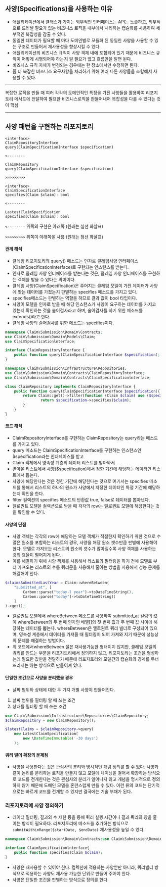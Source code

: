 ## 사양(Specifications)을 사용하는 이유
- 애플리케이션에서 클래스가 가지는 외부적인 인터페이스는 API는 노출하고, 외부적으로 드러낼 필요가 없는 비즈니스 로직을 내부에서 처리하는 캡슐화를 사용하여 세부적인 복잡성을 감출 수 있다.
- 동일한 데이터가 필요할 때 마다 도메인별로 모듈화 된 동일한 사양을 사용할 수 있는 구조로 만들어서 재사용성을 향상시킬 수 있다.
- 애플리케이션의 비즈니스 규칙이 사양 객체 내에 포함되어 있기 때문에 비즈니스 규칙이 어떻게 시행되어야 하는지 알 필요가 없고 흐름만을 알면 된다.
- 비즈니스 규칙 자체가 변경되는 경우에는 한 장소에서만 수정하면 된다.
- 좀 더 복잡한 비즈니스 요구사항을 처리하기 위해 여러 다른 사양들을 조합해서 사용할 수 있다.

---

복잡한 로직을 만들 때 여러 각각의 도메인적인 특징을 가진 사양들을 활용하여 리포지토리 메서드에 전달하여 필요한 비즈니스로직을 만들어내어 복잡성을 다룰 수 있다는 것이 핵심

---


## 사양 패턴을 구현하는 리포지토리
```
<interface>
ClaimRepositoryInterface
query(ClaimSpecificationInterface $specification)

<--------

ClaimRepository
query(ClaimSpecificationInterface $specification)

>>>>>>>>>

<interface>
ClaimSpecificationInterface
specifies(Claim $claim): bool

<--------

LastestClaimSpecification
specifies(Claim $claim): bool
```

`<--------` 위쪽의 구현은 아래쪽 (원래는 실선 화살표)

`>>>>>>>>>` 위쪽이 아래쪽을 사용 (원래는 점선 화살표)

#### 관계 해석
- 클레임 리포지토리의 query() 메소드는 인자로 클레임사양 인터페이스(ClaimSpecificationInterface)로 구현되는 인스턴스를 받는다.
- 인자로 클레임 사양 인터페이스를 받는다는 것은, 클레임 사양 인터페이스를 구현하는 객체를 받을 수 있다는 의미이다.
- 클레임 사양(ClaimSpecification)은 주어지는 클레임 모델이 가진 데이터가 사양에 맞는 데이터를 가졌는지 판별하는 specifies 메소드를 가지고 있다.
- specifies메소드는 판별하는 역할을 하므로 결과 값이 bool 타입이다.
- 사양이 모델을 인자로 받을 때 해당 인스턴스가 사양이 요구하는 데이터를 가지고 있는지 확인하는 것을 술어검사라고 하며, 술어검사를 하기 위한 메소드를 extends()라고 한다.
- 클레임 사양의 술어검사를 위한 메소드는 specifies이다.

```php
namespace Claim\Submission\Domain\Contracts;
use Claim\Submission\Domain\Models\Claim;
use ClaimSpecificationlnterface;

interface ClaimRepositorylnterface {
    public function query(ClaimSpecificationInterface $specification);
}
```

```php
namespace Claim\Submission\Infrastructure\Repositories;
use Claim\Submission\Domain\Contracts\ClaimRepositoryInterface;
use Claim\Submission\Domain\Contracts\ClaimSpecificationlnterface;

class ClaimRepository implements ClaimRepositorylnterface {
    public function query(ClaimSpecificationInterface $specification){
        return Claim::get()->filter(function (Claim $claim) use ($specification) {
                return $specification->specifies($claim);
        }
    }
}
```

#### 코드 해석
- ClaimRepositorylnterface를 구현하는 ClaimRepository는 query라는 메소드를 가지고 있다.
- query 메소드는 ClaimSpecificationInterface를 구현하는 인스턴스인 $specification라는 인터페이스를 받고
- Claim 객체에서 영속성 계층의 데이터 리스트를 받아와서
- 받아온 리스트에서 사양($specification)에서 정한 기간에 해당하는 데이터만 리스트에서 뽑는다.
- 사양에 해당한다는 것은 정한 기간에 해당한다는 것으로 여기서는 specifies 메소드를 통해서 리스트의 하나의 원소가 사양에서 지정한 데이터인 특정 기간에 해당하는지 확인을 한다.
- filter 컬렉션의 specifies 메소드의 반환값 true, false로 데이터를 뽑아낸다.
- 엘로퀀트 모델을 컬렉션으로 받을 때 각각의 row는 엘로퀀트 모델에 해당한다는 것을 확인할 수 있다.

#### 사양의 단점
- 사양 객체는 각각의 row에 해당하는 모델 객체가 적절한지 확인하기 위한 것으로 수 많은 원소를 포함하는 리스트의 경우, 사양을 해당 원소 갯수만큼 판별에 사용해야 한다. 모델로 가져오는 리스트의 원소의 갯수가 많아질수록 사양 객체를 사용하는 것의 효율이 떨어지게 된다.
- 이를 해결하기 위해 사양 객체를 사용해서 리스트의 필터링을 하기 전에 모델로 부터 가져오는 리스트의 수를 쿼리문을 사용해서 줄이는 방법을 사용해서 성능 문제를 해결해야 한다.

```php
$claimsSubmittedLastYear = Claim::whereBetween(
    "submitted_at", [
        Carbon::parse("today-l year")->toDateTimeString(),
        Carbon::parse("today")->toDateTimeString()
    ]
)->get();
```
- 엘로퀀트 모델에서 whereBetween 메소드를 사용하여 submitted_at 컬럼의 값이 whereBetween의 두 번째 인자인 배열[]의 첫 번째 값과 두 번째 값 사이에 해당하는 데이터를 뽑는다. whereBetween은 엘로퀀트 쿼리 빌더로 구성되어 있으며, 영속성 계층에서 데이터를 가져올 때 필터링이 되어 가져와 지기 때문에 성능상의 문제를 해결하는 방법이다.
- 위 코드에서whereBetween 절은 재사용가능한 형태이지 않지만, 클레임 모델의 쿼리를 만드는 부분을 리포지토리에서 정의하지 않고, 리포지토리는 조건을 형성하는데 필요한 값만을 전달하기 때문에 리포지토리와 모델간의 캡슐화의 경계를 무너뜨리지는 않는 방식으로 만들어져 있다.


#### 단일한 조건으로 사양을 분리했을 경우
- 날짜 범위와 상태에 대한 두 가지 개별 사양이 만들어진다.
1. 날짜 범위를 필터링 할 때 쓰는 조건
2. 상태를 필터링 할 때 쓰는 조건

```php
use Claim\Submission\Infrastructure\Repositories\ClaimRepository;
$claimRepository = new ClaimRepository();

$latestClaims = $claimRepository->query(
    new LatestClaimSpecification(
        new \DateTimeImmutable('-30 days')
    );
```

#### 쿼리 빌더 확장의 문제점
- 사양을 사용한다는 것은 관심사의 분리와 명시적인 개념 정의를 할 수 있다. 사양과 같이 논리를 분리하는 로직을 만들지 않고 모델에 체이닝을 걸어서 확장하는 방식으로 코드를 전개한다는 것은 관심사의 분리가 일어나지 않고 개념을 명시적으로 정의하지 않기 때문에 도메인 모델을 혼란스럽게 만들 수 있다. 이런 류의 코드는 단기적으로는 빠르게 코드를 전개할 수 있지만 결국에는 기술 부채가 된다.

### 리포지토리에 사양 정의하기
- 데이터 필터링, 결과의 수 제한 등을 통해 쿼리 실행 시간이나 결과 쿼리의 양을 줄이는 방식이 필요하다. 리포지토리에 메소드를 추가하는 방식으로 `submitWithinRange($startDate, $endDate)` 재사용성을 높일 수 있다.
```php
namespace Claim\Submission\Domain\Contracts;use Claim\Submission\Domain\Models\Claim;

interface ClaimSpecificationlnterface{
    public function specifies(Claim $claim);
}
```
- 사양은 재사용할 수 있어야 한다. 컬렉션에 적용하는 사양뿐만 아니라, 쿼리빌더 방식으로 적용하는 사양도 재사용 가능한 단위로 만들어 주어야 한다.
- 사양은 단일한 조건을 판별하는 방식으로 정의를 한다.

